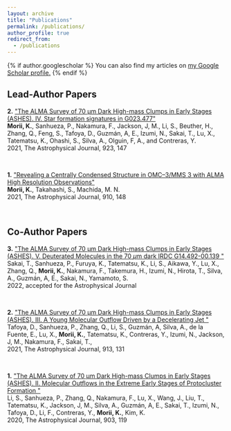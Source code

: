 ```yaml
---
layout: archive
title: "Publications"
permalink: /publications/
author_profile: true
redirect_from:
  - /publications
---
```


{% if author.googlescholar %}
  You can also find my articles on <u><a href="{{author.googlescholar}}">my Google Scholar profile</a>.</u>
{% endif %}

<!-- 
{% include base_path %} -->

## Lead-Author Papers 
**2.** ["The ALMA Survey of 70 µm Dark High-mass Clumps in Early Stages (ASHES). IV. Star formation signatures in G023.477"](https://ui.adsabs.harvard.edu/abs/2021ApJ...923..147M/abstract)
<br>
**Morii, K.**, Sanhueza, P., Nakamura, F., Jackson, J, M., Li, S., Beuther, H., Zhang, Q., Feng, S., Tafoya, D., Guzmán, A, E., Izumi, N., Sakai, T., Lu, X., 
Tatematsu, K., Ohashi, S., Silva, A., Olguin, F, A., and Contreras, Y.
<br>
2021, The Astrophysical Journal, 923, 147

<br />

**1.** ["Revealing a Centrally Condensed Structure in OMC–3/MMS 3 with ALMA High Resolution Observations"](https://ui.adsabs.harvard.edu/abs/2021ApJ...910..148M/abstract)
<br>
**Morii, K.**, Takahashi, S., Machida, M. N.
<br>
2021, The Astrophysical Journal, 910, 148

<br />

## Co-Author Papers 
**3.** ["The ALMA Survey of 70 µm Dark High-mass Clumps in Early Stages (ASHES). V. Deuterated Molecules in the 70 $\mu$m dark IRDC G14.492-00.139 "](https://ui.adsabs.harvard.edu/abs/2021arXiv211113325S/abstract)
<br>
Sakai, T., Sanhueza, P., Furuya, K., Tatematsu, K., Li, S., Aikawa, Y., Lu, X., Zhang, Q., **Morii, K.**, Nakamura, F., Takemura, H., Izumi, N., Hirota, T., Silva, A., Guzmán, A, E., Sakai, N., Yamamoto, S.
<br>
2022, accepted for the Astrophysical Journal

<br />

**2.** ["The ALMA Survey of 70 μm Dark High-mass Clumps in Early Stages (ASHES). III. A Young Molecular Outflow Driven by a Decelerating Jet "](https://ui.adsabs.harvard.edu/abs/2021ApJ...913..131T/abstract)
<br>
Tafoya, D., Sanhueza, P., Zhang, Q., Li, S., Guzmán, A, Silva, A., de la Fuente, E., Lu, X., **Morii, K.**, Tatematsu, K., Contreras, Y.,  Izumi, N.,
Jackson, J, M., Nakamura, F., Sakai, T., 
<br>
2021, The Astrophysical Journal, 913, 131

<br />

**1.** ["The ALMA Survey of 70 μm Dark High-mass Clumps in Early Stages (ASHES). II. Molecular Outflows in the Extreme Early Stages of Protocluster Formation "](https://ui.adsabs.harvard.edu/abs/2020ApJ...903..119L/abstract)
<br>
Li, S., Sanhueza, P., Zhang, Q., Nakamura, F., Lu, X.,  Wang, J., Liu, T., Tatematsu, K., 
Jackson, J, M., Silva, A., Guzmán, A, E., Sakai, T., Izumi, N., Tafoya, D., Li, F., Contreras, Y., **Morii, K.**, Kim, K.
<br>
2020, The Astrophysical Journal, 903, 119


<!-- {% for post in site.publications reversed %}
  {% include archive-single.html %}
{% endfor %} -->

